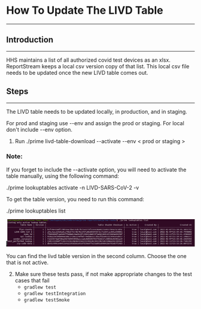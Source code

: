 # How To Update The LIVD Table

---
## Introduction

---
HHS maintains a list of all authorized covid test devices as an xlsx. ReportStream
keeps a local csv version copy of that list. This local csv file needs to be updated
once the new LIVD table comes out. 

## Steps
---
The LIVD table needs to be updated locally, in production, and in staging.

For prod and staging use --env and assign the prod or staging. For local don't include --env option.

1. Run ./prime livd-table-download --activate --env < prod or staging >

### Note:

If you forget to include the --activate option, you will need to activate the table manually, using the following command:

./prime lookuptables activate -n LIVD-SARS-CoV-2 -v <table version >

To get the table version, you need to run this command:

./prime lookuptables list

![img.png](livd-table-list.png)

You can find the livd table version in the second column. Choose the one that is not active.

2. Make sure these tests pass, if not make appropriate changes to the test cases that fail
     - ```gradlew test```
     - ```gradlew testIntegration```
     - ```gradlew testSmoke```